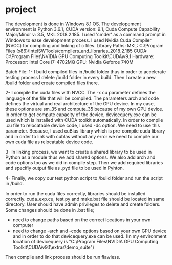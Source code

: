 # project
The development is done in Windows 8.1 OS.
The developement environment is Python 3.6.1, CUDA version: 9.1, Cuda Compute Capability Major/Minor v: 3.5, MKL 2018.2.185. I used 'cmder' as a command prompt in Windows to ease development process. I used Nvidia Cuda Compiler (NVCC) for compiling and linking of c files.
Library Paths:
MKL: C:\Program Files (x86)\IntelSWTools\compilers_and_libraries_2018.2.185
CUDA: C:\Program Files\NVIDIA GPU Computing Toolkit\CUDA\v9.1
Hardware:
Processor: Intel Core i7-4702MQ
GPU: Nvidia Geforce 740M

Batch File:
1- I build compiled files in /build folder thus in order to accelerate testing process I delete /build folder in every build. Then I create a new /build folder and create compiled files there. 

2- I compile the cuda files with NVCC. The -x cu parameter defines the language of the file that will be compiled. The parameters arch and code defines the virtual and real architecture of the GPU device. In my case, these options are sm_35 and compute_35 because of my own GPU device. In order to get compute capacity of the device, devicequery.exe can be used which is installed with CUDA toolkit automatically. In order to compile .cu file to relocatable device code, I used -dc option. We need to use this parameter. Because, I used cuBlas library which is pre-compile cuda library and in order to link with cublas without any error we need to compile our own cuda file as relocatable device code. 

3- In linking process, we want to create a shared library to be used in Python as a module thus we add shared options. We also add arch and code options too as we did in compile step. Then we add required libraries and specifiy output file as .pyd file to be used in Pyhton.

4- Finally, we copy our test python script to /build folder and run the script in /build.

In order to run the cuda files correctly, libraries should be installed correctly. cuda_exp.cu, test.py and make.bat file should be located in same directory. User should have admin privileges to delete and create folders. 
Some changes should be done in .bat file;
- need to change paths based on the correct locations in your own computer
- need to change -arch and -code options based on your own GPU device and in order to do that devicequery.exe can be used.
(In my environment location of devicequery is "C:\Program Files\NVIDIA GPU Computing Toolkit\CUDA\v9.1\extras\demo_suite")

Then compile and link process should be run flawless.
